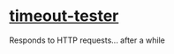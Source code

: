 # [timeout-tester](http://timeout-tester.secrettriangle.net/)
Responds to HTTP requests... after a while
